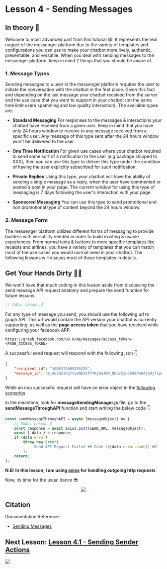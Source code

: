 # Lesson 4 - Sending Messages

## In theory 📖

Welcome to most advanced part from this tutorial 😃. It represents the real nugget of the messenger platform due to the variety of templates and configurations you can use to make your chatbot more lively, authentic, presentable, and versatile. When you deal with sending messages to the messenger platform, keep in mind 2 things that you should be aware of.

### 1. Message Types

Sending messages to a user in the messenger platform requires the user to initiate the conversation with the chatbot in the first place. Given this fact and depending on the last message your chatbot received from the server and the use case that you want to support in your chatbot (on the same time limit users spamming and low quality interaction). The available types are:

-   **Standard Messaging** For responses to the messages & interactions your chatbot have received from a given user. Keep in mind that you have only 24 hours window to receive to any message received from a specific user. Any message of this type sent after the 24 hours window won't be delivered to the user.

-   **One Time Notification** For given use cases where your chatbot required to send some sort of a notification to the user (e.g package shipped to XXX), then you can use this type to deliver this type under the condition of having the user explicitly subscribed for such notification.

-   **Private Replies** Using this type, your chatbot will have the ability of sending a single message as a reply, when the user have commented or posted a post in your page. The current window for using this type of messaging is 7 days following the user's interaction with your page.

-   **Sponsored Messaging** You can use this type to send promotional and non promotional type of content beyond the 24 hours window.

### 2. Message Form

The messenger platform utilizes different forms of messaging to provide builders with versatility needed in order to build exciting & usable experiences. From normal texts & buttons to more specific templates like receipts and airlines, you have a variety of templates that you can match most of the use cases you would normal need in your chatbot. The following lessons will discuss most of those templates in details.

## Get Your Hands Dirty 👩‍💻

We won't have that much coding in this lesson aside from discussing the send message API request anatomy and prepare the send function for future lessons.

```javascript
// ToDo: Lesson_4
```

For any type of message you send, you should use the following url to graph API. This url would contain the API version your chatbot is currently supporting, as well as the **page access token** that you have received while configuring your facebook APP.

```
https://graph.facebook.com/v8.0/me/messages?access_token=<PAGE_ACCESS_TOKEN>
```

A successful send request will respond with the following json 👇

```json
{
    "recipient_id": "1008372609250235",
    "message_id": "m_AG5Hz2Uq7tuwNEhXfYYKj8mJEM_QPpz5jdCK48PnKAjSdjfipqxqMvK8ma6AC8fplwlqLP_5cgXIbu7I3rBN0P"
}
```

While an non successful request will have an error object in the [following scenarios](https://developers.facebook.com/docs/messenger-platform/reference/send-api/error-codes)

In the meantime, look for **messageSendingManager.js** file, go to the **sendMessageThroughAPI** function and start writing the below code 👇

```javascript
const sendMessageThroughAPI = async (messageObject) => {
    // ToDo: Lesson_4
    const response = await axios.post(SEND_URL, messageObject);
    const { data } = response;
    if (data.error)
        throw new Error(
            `Send API Request Failed ## Code (${data.error.code}) ##`
        );
    return;
};
```

**N.B: In this lesson, I am using [axios](https://github.com/axios/axios) for handling outgoing http requests**

Now, its time for the usual dance 😎

<p align="center">
  <img src="https://media.giphy.com/media/f8c2Hbv4lajIbJJQyi/giphy.gif" />
</p>

## Citation

Documentation Reference:

-   [Sending Messages](https://developers.facebook.com/docs/messenger-platform/send-messages)

## Next Lesson: [Lesson 4.1 - Sending Sender Actions](Lesson_4_1.md)

[<img src="https://img.shields.io/badge/@_mluay%20-%231DA1F2.svg?&style=for-the-badge&logo=Twitter&logoColor=white"/>](https://twitter.com/_mluay)
